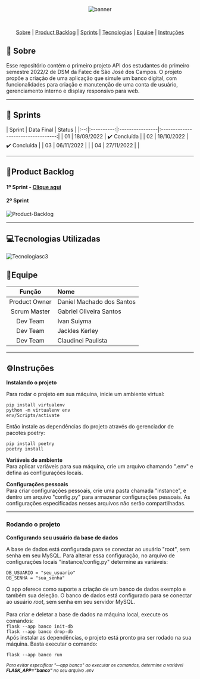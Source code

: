 

<div align="center">
    
![banner](https://i.ibb.co/QDpNydM/APRESENTA-O-C3-1-SPRINT-Capa-para-Facebook.jpg)


</div>
<br id="topo">
<p align="center">
    <a href="#sobre">Sobre</a>  |  
    <a href="#backlogs">Product Backlog</a>  |  
    <a href="#sprints">Sprints</a>  |  
    <a href="#tecnologias">Tecnologias</a>  |  
    <a href="#equipe">Equipe</a> |
    <a href="#instruções">Instruções</a>
</p>

## :bookmark_tabs: Sobre 
Esse repositório contém o primeiro projeto API dos estudantes do primeiro semestre 2022/2 de DSM da Fatec de São José dos Campos. O projeto propõe a criação de uma aplicação que simule um banco digital, com funcionalidades para criação e manutenção de uma conta de usuário, gerenciamento interno e display responsivo para web.

----------
## :date: Sprints

| Sprint | Data Final | Status | 
|:--:|:----------:|:----------------|:----------------------------------:|
| 01 | 18/09/2022 | ✔️ Concluída    | 
| 02 | 19/10/2022 | ✔️ Concluída    | 
| 03 | 06/11/2022 |   | 
| 04 | 27/11/2022 |   | 


----------

## :open_file_folder:Product Backlog
<h4>1º Sprint -  <a href="https://i.ibb.co/TgW062T/pb1.png">Clique aqui</a>

<h4>2º Sprint</h4>    
<img src="https://i.ibb.co/M6n9cFr/Product-Backlog.jpg" alt="Product-Backlog" border="0">

----------
## :computer:Tecnologias Utilizadas

<img src="https://i.ibb.co/pfvD7fv/Tecnologiasc3.jpg" alt="Tecnologiasc3" border="0">


## :busts_in_silhouette:Equipe 

|    Função     |                  Nome                 |                       
| :-----------: | :------------------------------------ | 
| Product Owner | Daniel Machado dos Santos             |           
| Scrum Master  | Gabriel Oliveira Santos               |  
|   Dev Team    | Ivan Suiyma                           | 
|   Dev Team    | Jackles Kerley                        |   
|   Dev Team    | Claudinei Paulista                    |                     
----------
## :gear:Instruções 

 **Instalando o projeto**

Para rodar o projeto em sua máquina, inicie um ambiente virtual:
```
pip install virtualenv
python -m virtualenv env
env/Scripts/activate
```
Então instale as dependências do projeto através do gerenciador de pacotes poetry:
```
pip install poetry
poetry install
```

**Variáveis de ambiente** <br>
Para aplicar variáveis para sua máquina, crie um arquivo chamando ".env" e defina as configurações locais. <br>

**Configurações pessoais** <br>
Para criar configurações pessoais, crie uma pasta chamada "instance", e dentro um arquivo "config.py" para armazenar configurações pessoais. As configurações especificadas nesses arquivos não serão compartilhadas.


----------
<h3>Rodando o projeto</h3>

**Configurando seu usuário da base de dados**<br>

A base de dados está configurada para se conectar ao usuário "root", sem senha em seu MySQL.
Para alterar essa configuração, no arquivo de configurações locais "instance/config.py" determine as variáveis:
```
DB_USUARIO = "seu_usuario"
DB_SENHA = "sua_senha"
```
O app oferece como suporte a criação de um banco de dados exemplo e também sua deleção. O banco de dados está configurado para se conectar ao usuário *root*, sem senha em seu servidor MySQL.<br><br>
Para criar e deletar a base de dados na máquina local, execute os comandos:<br>
`flask --app banco init-db`<br>
`flask --app banco drop-db`
<br>
Após instalar as dependências, o projeto está pronto pra ser rodado na sua máquina. Basta executar o comando:
```
flask --app banco run
```

<small>*Para evitar especificar "--app banco" ao executar os comandos, determine a variável **FLASK_APP="banco"** no seu arquivo .env*</small><br><br> 